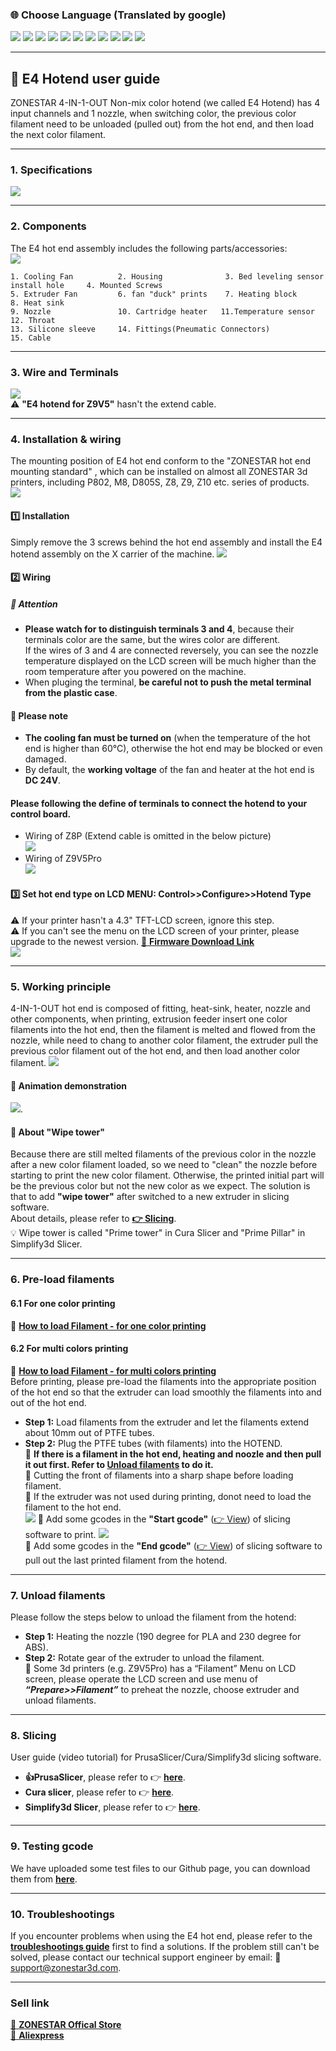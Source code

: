 ### :globe_with_meridians: Choose Language (Translated by google)
[![](../../../lanpic/ES.png)](https://github-com.translate.goog/ZONESTAR3D/Upgrade-kit-guide/tree/main/HOTEND/E4%204-IN-1-OUT%20Non-Mixing%20Color%20Hotend/User_guide?_x_tr_sl=en&_x_tr_tl=es)
[![](../../../lanpic/PT.png)](https://github-com.translate.goog/ZONESTAR3D/Upgrade-kit-guide/tree/main/HOTEND/E4%204-IN-1-OUT%20Non-Mixing%20Color%20Hotend/User_guide?_x_tr_sl=en&_x_tr_tl=pt)
[![](../../../lanpic/FR.png)](https://github-com.translate.goog/ZONESTAR3D/Upgrade-kit-guide/tree/main/HOTEND/E4%204-IN-1-OUT%20Non-Mixing%20Color%20Hotend/User_guide?_x_tr_sl=en&_x_tr_tl=fr)
[![](../../../lanpic/RU.png)](https://github-com.translate.goog/ZONESTAR3D/Upgrade-kit-guide/tree/main/HOTEND/E4%204-IN-1-OUT%20Non-Mixing%20Color%20Hotend/User_guide?_x_tr_sl=en&_x_tr_tl=ru)
[![](../../../lanpic/IT.png)](https://github-com.translate.goog/ZONESTAR3D/Upgrade-kit-guide/tree/main/HOTEND/E4%204-IN-1-OUT%20Non-Mixing%20Color%20Hotend/User_guide?_x_tr_sl=en&_x_tr_tl=it)
[![](../../../lanpic/DE.png)](https://github-com.translate.goog/ZONESTAR3D/Upgrade-kit-guide/tree/main/HOTEND/E4%204-IN-1-OUT%20Non-Mixing%20Color%20Hotend/User_guide?_x_tr_sl=en&_x_tr_tl=de)
[![](../../../lanpic/PL.png)](https://github-com.translate.goog/ZONESTAR3D/Upgrade-kit-guide/tree/main/HOTEND/E4%204-IN-1-OUT%20Non-Mixing%20Color%20Hotend/User_guide?_x_tr_sl=en&_x_tr_tl=pl)
[![](../../../lanpic/KR.png)](https://github-com.translate.goog/ZONESTAR3D/Upgrade-kit-guide/tree/main/HOTEND/E4%204-IN-1-OUT%20Non-Mixing%20Color%20Hotend/User_guide?_x_tr_sl=en&_x_tr_tl=ko)
[![](../../../lanpic/JP.png)](https://github-com.translate.goog/ZONESTAR3D/Upgrade-kit-guide/tree/main/HOTEND/E4%204-IN-1-OUT%20Non-Mixing%20Color%20Hotend/User_guide?_x_tr_sl=en&_x_tr_tl=ja)
[![](../../../lanpic/SA.png)](https://github-com.translate.goog/ZONESTAR3D/Upgrade-kit-guide/tree/main/HOTEND/E4%204-IN-1-OUT%20Non-Mixing%20Color%20Hotend/User_guide?_x_tr_sl=en&_x_tr_tl=ar)
[![](../../../lanpic/CN.png)](https://github-com.translate.goog/ZONESTAR3D/Upgrade-kit-guide/tree/main/HOTEND/E4%204-IN-1-OUT%20Non-Mixing%20Color%20Hotend/User_guide?_x_tr_sl=en&_x_tr_tl=zh-CN)

----
## :book: E4 Hotend user guide
ZONESTAR 4-IN-1-OUT Non-mix color hotend (we called E4 Hotend) has 4 input channels and 1 nozzle, when switching color, the previous color filament need to be unloaded (pulled out) from the hot end, and then load the next color filament.

----
### 1. Specifications
![](./E4-1.jpg)

----
### 2. Components
The E4 hot end assembly includes the following parts/accessories:    
![](./E4-2.jpg)
>
    1. Cooling Fan          2. Housing              3. Bed leveling sensor install hole     4. Mounted Screws                         
    5. Extruder Fan         6. fan "duck" prints    7. Heating block                        8. Heat sink                         
    9. Nozzle               10. Cartridge heater   11.Temperature sensor                    12. Throat        
    13. Silicone sleeve     14. Fittings(Pneumatic Connectors)                              15. Cable

----
### 3. Wire and Terminals
![](./E4-3.jpg)   
:warning: **"E4 hotend for Z9V5"** hasn't the extend cable.

----
### 4. Installation & wiring
The mounting position of E4 hot end conform to the "ZONESTAR hot end mounting standard" , which can be installed on almost all ZONESTAR 3d printers, including P802, M8, D805S, Z8, Z9, Z10 etc. series of products.   
![](./E4_size.jpg)   

#### :one: Installation
Simply remove the 3 screws behind the hot end assembly and install the E4 hotend assembly on the X carrier of the machine.
![](./E4-4.jpg)  

#### :two: Wiring
##### :loudspeaker: **Attention** 
- **Please watch for to distinguish terminals 3 and 4**, because their terminals  color are the same, but the wires color are different.    
If the wires of 3 and 4 are connected reversely, you can see the nozzle temperature displayed on the LCD screen will be much higher than the room temperature after you powered on the machine.
- When pluging the terminal, **be careful not to push the metal terminal from the plastic case**.     
#### :loudspeaker: **Please note**    
- **The cooling fan must be turned on** (when the temperature of the hot end is higher than 60°C), otherwise the hot end may be blocked or even damaged.  
 - By default, the **working voltage** of the fan and heater at the hot end is **DC 24V**. 
#### Please following the define of terminals to connect the hotend to your control board.
- Wiring of Z8P (Extend cable is omitted in the below picture)     
![](./E4_wiring_Z8P.jpg)  
- Wiring of Z9V5Pro     
![](./E4_wiring_Z9V5.jpg)  

#### :three: Set hot end type on LCD MENU: Control>>Configure>>Hotend Type
:warning: If your printer hasn't a 4.3" TFT-LCD screen, ignore this step.   
:warning: If you can't see the menu on the LCD screen of your printer, please upgrade to the newest version. [:link: **Firmware Download Link**](https://github.com/ZONESTAR3D/Firmware)    
![](./hotendtype-nonmix.jpg)  

----
### 5. Working principle
4-IN-1-OUT hot end is composed of fitting, heat-sink, heater, nozzle and other components, when printing, extrusion feeder insert one color filaments into the hot end, then the filament is melted and flowed from the nozzle, while need to chang to another color filament, the extruder pull the previous color filament out of the hot end, and then load another color filament. 
![](./E4-5.jpg)   
#### :movie_camera: Animation demonstration
![](./E4_principle.gif).   
#### :book: About "Wipe tower"  
Because there are still melted filaments of the previous color in the nozzle after a new color filament loaded, so we need to "clean" the nozzle before starting to print the new color filament. Otherwise, the printed initial part will be the previous color but not the new color as we expect. The solution is that to add **"wipe tower"** after switched to a new extruder in slicing software.    
About details, please refer to [**:point_right: Slicing**](#8-slicing).    
:bulb: Wipe tower is called "Prime tower" in Cura Slicer and "Prime Pillar" in Simplify3d Slicer. 

----
###  6. Pre-load filaments
#### 6.1 For one color printing
:movie_camera: [**How to load Filament - for one color printing**](https://youtu.be/6aTF5QnFhi4)
#### 6.2 For multi colors printing
:movie_camera: [**How to load Filament - for multi colors printing**](https://youtu.be/FyHrAMytlT8)      
Before printing, please pre-load the filaments into the appropriate position of the hot end so that the extruder can load smoothly the filaments into and out of the hot end.
- **Step 1:** Load filaments from the extruder and let the filaments extend about 10mm out of PTFE tubes.
- **Step 2:** Plug the PTFE tubes (with filaments) into the HOTEND.  
:pushpin: **If there is a filament in the hot end, heating and noozle and then pull it out first. Refer to [Unload filaments](#7-unload-filaments) to do it.**    
:pushpin: Cutting the front of filaments into a sharp shape before loading filament.     
:pushpin: If the extruder was not used during printing, donot need to load the filament to the hot end.   
![](./E4-6.jpg) 
:pushpin: Add some gcodes in the **"Start gcode"** ([:point_right: View](https://github.com/ZONESTAR3D/Slicing-Guide/blob/master/PrusaSlicer/Custom_Gcode.md#start-gcode)) of slicing software to print. 
![](./Preload_line.jpg)   
:pushpin: Add some gcodes in the **"End gcode"** ([:point_right: View](https://github.com/ZONESTAR3D/Slicing-Guide/blob/master/PrusaSlicer/Custom_Gcode.md#end-g-code)) of slicing software to pull out the last printed filament from the hotend.      

----
### 7. Unload filaments
Please follow the steps below to unload the filament from the hotend:
- **Step 1:** Heating the nozzle (190 degree for PLA and 230 degree for ABS).
- **Step 2:** Rotate gear of the extruder to unload the filament.   
:star2: Some 3d printers (e.g. Z9V5Pro) has a “Filament” Menu on LCD screen, please operate the LCD screen and use menu of ***“Prepare>>Filament”***  to preheat the nozzle, choose extruder and unload filaments.

----
### 8. Slicing
User guide (video tutorial) for PrusaSlicer/Cura/Simplify3d slicing software.   
- **:+1:PrusaSlicer**, please refer to :point_right: [**here**](https://github.com/ZONESTAR3D/Slicing-Guide/tree/master/PrusaSlicer#6-slicing-muti-color-for-e4-hotend).
- **Cura slicer**, please refer to :point_right: [**here**](https://github.com/ZONESTAR3D/Slicing-Guide/tree/master/cura).
- **Simplify3d Slicer**, please refer to :point_right: [**here**](https://github.com/ZONESTAR3D/Slicing-Guide/tree/master/Simplify3D#slicing-video-toturial-for-z9v5-with-e4-hotend).

----
### 9. Testing gcode
We have uploaded some test files to our Github page, you can download them from [**here**](../example/readme.md).

----
### 10. Troubleshootings
If you encounter problems when using the E4 hot end, please refer to the [**troubleshootings guide**](../FAQ/readme.md) first to find a solutions. If the problem still can't be solved, please contact our technical support engineer by email: :email: support@zonestar3d.com.

----
### Sell link
[:gift: **ZONESTAR Offical Store**](https://bit.ly/39qDtKp)     
[:gift: **Aliexpress**](https://www.aliexpress.com/item/1005002951777699.html)
